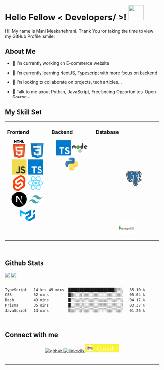 

<h1> Hello Fellow < Developers/ >! <img src = "https://raw.githubusercontent.com/rahulbanerjee26/githubProfileReadmeGenerator/main/gifs/wave.gif" width = 50px height='50px'> </h1>
<p align='center'>


</p>
<div size='20px'> Hi! My name is Mani Meskartehrani. Thank You for taking the time to view my GitHub Profile :smile: 
</div>

<h2> About Me </h2>

- 🔭 I’m currently working on E-commerce website

- 🌱 I’m currently learning NextJS, Typescript with more focus on backend 

- 👯 I’m looking to collaborate on projects, tech articles... 

- 💬 Talk to me about Python, JavaScript, Freelancing Opportunites, Open Source... 

## My Skill Set  
<table><tr><td valign="top" width="33%">



### Frontend  
<div align="center">  
<a href="https://en.wikipedia.org/wiki/HTML5" target="_blank"><img margin= "100px" src="/assets/html5-original.svg" alt="HTML5" height="60" /></a>  
<a href="https://www.w3schools.com/css/" target="_blank"><img  src="/assets/CSS3-original.svg" alt="CSS3" height="50" /></a> 
<a href="https://www.javascript.com/" target="_blank"><img src="/assets/JavaScript-original.svg" alt="JavaScript" height="50" /></a> 
<a href="https://www.typescriptlang.org/" target="_blank"><img src="/assets/TypeScript-original.svg" alt="TypeScript" height="50" /></a> 
<a target="_blank"><img margin= "10px" src="/assets/svelte-original.svg" height="50" alt="svelte logo" height="50" /></a>
<a href="https://reactjs.org/" target="_blank"><img margin= "10px" src="/assets/Reactjs-original.svg" alt="React" height="50" /></a>  
<a href="https://nextjs.org/" target="_blank"><img src="/assets/Nextjs-original.svg" alt="NextJS" height="50" /></a>  
<a href="https://www.tailwindcss.com/" target="_blank"><img margin= "10px" src="/assets/tailwind-original.svg" alt="Tailwind CSS" height="50" /></a>  
<a href="https://mui.com/" target="_blank"><img margin= "10px" src="/assets/material-ui-original.svg" alt="Material UI" height="50" /></a>  
</div>

</td><td valign="top" width="33%">



### Backend  
<div align="center">  
<a href="https://www.typescriptlang.org/" target="_blank"><img margin= "10px" src="/assets/TypeScript-original.svg" alt="TypeScript" height="50" /></a>    
<a href="https://nodejs.org/" target="_blank"><img margin= "10px" src="/assets/nodejs-original.svg" alt="Node.js" height="50" /></a>   
<a href="https://www.python.org/" target="_blank"><img margin= "10px" src="/assets/Python-original.svg" alt="Python" height="50" /></a>  
</div>

</td><td valign="top" width="33%">



### Database 
<div align="center">  
<a href="https://www.postgresql.org/" target="_blank"><img style="margin:100px" src="/assets/postgresql-original.svg" alt="PostgreSQL" height="50" /></a>  
<a href="https://www.mongodb.com/" target="_blank"><img style="margin:10px" src="/assets/mongodb-original.svg" alt="MongoDB" height="50" /></a>  
</div>

</td></tr></table>  

<br/> 


## Github Stats  
<div>
<img src="https://github-readme-stats.vercel.app/api?username=manimeskartehrani&show_icons=true&theme=transparent&count_private=true&hide_border=true" align="center" />
<img src="https://github-readme-stats.vercel.app/api/top-langs/?username=manimeskartehrani&&layout=donut&show_icons=true&theme=transparent&count_private=true&hide_border=true" align="center" />
</div>

<br/>  

   <!--START_SECTION:waka-->

```txt
TypeScript   14 hrs 49 mins  █████████████████████▒░░░   85.10 %
CSS          52 mins         █▒░░░░░░░░░░░░░░░░░░░░░░░   05.04 %
Bash         43 mins         █░░░░░░░░░░░░░░░░░░░░░░░░   04.17 %
Prisma       35 mins         █░░░░░░░░░░░░░░░░░░░░░░░░   03.37 %
JavaScript   13 mins         ▒░░░░░░░░░░░░░░░░░░░░░░░░   01.26 %
```

<!--END_SECTION:waka-->

<br/> 
 


## Connect with me  
<div align="center">
<a href="https://github.com/manimeskartehrani" target="_blank">
<img src=https://img.shields.io/badge/github-%2324292e.svg?&style=for-the-badge&logo=github&logoColor=white alt=github style="margin-bottom: 5px;" />
</a>

<a href="https://linkedin.com/in/mani-meskartehrani" target="_blank">
<img src=https://img.shields.io/badge/linkedin-%231E77B5.svg?&style=for-the-badge&logo=linkedin&logoColor=white alt=linkedin style="margin-bottom: 5px;" />
</a>

<a href="https://mail.google.com/mail/?view=cm&fs=1&to=mani.tehrani.work@gmail.com" target="_blank">
<img src="/assets/gmail-original.svg" height="28px" width="110px" alt="Gmail" />

</a>

 
</div>  

<br/>  


----
